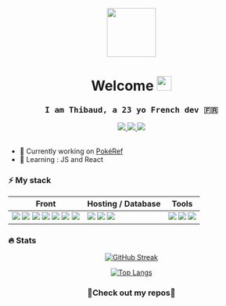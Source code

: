 <div align="center">  
  <img src="https://media.giphy.com/media/ZchkBcB4zKiuG4Y22I/giphy.gif" width="100" />
</div>
  

<h1 align="center"><strong>Welcome </strong><img src="https://media.giphy.com/media/hvRJCLFzcasrR4ia7z/giphy.gif" width="30"></h1>

<h3 align="center"><samp>I am Thibaud, a 23 yo French dev 🇫🇷</samp></h3>  

<div align="center">
  
  <a href="mailto:thibaud.brault@gmail.com">  
    <img src="https://img.shields.io/badge/Gmail-D14836?style=for-the-badge&logo=gmail&logoColor=white" />
  </a>
  <a href="https://thibaudbrault.dev/" target="_blank">  
    <img src="https://img.shields.io/badge/{TB}-%23000000.svg?style=for-the-badge&logo=gatsby&logoColor=#FF7139" />
  </a>
  <a href="https://fr.linkedin.com/in/thibaud-brault" target="_blank">
    <img src="https://img.shields.io/badge/linkedin-%230077B5.svg?style=for-the-badge&logo=linkedin&logoColor=white" />
  </a>
  
</div>

<br />

- 🔭 Currently working on [PokéRef](https://github.com/thibaudbrault/PokeRef)  
- 🌱 Learning : JS and React  

<h3><strong>⚡ My stack</strong></h3>  

<table>
  <thead>
    <tr>
      <th>Front</th>
      <th>Hosting / Database</th>
      <th>Tools</th>
    </tr>
  </thead>
  <tbody>
    <tr>
      <td>
        <img src="https://img.shields.io/badge/html5-%23E34F26.svg?style=for-the-badge&logo=html5&logoColor=white" />
        <img src="https://img.shields.io/badge/css3-%231572B6.svg?style=for-the-badge&logo=css3&logoColor=white" />
        <img src="https://img.shields.io/badge/SASS-hotpink.svg?style=for-the-badge&logo=SASS&logoColor=white" />
        <img src="https://img.shields.io/badge/javascript-%23323330.svg?style=for-the-badge&logo=javascript&logoColor=%23F7DF1E" />
        <img src="https://img.shields.io/badge/react-%2320232a.svg?style=for-the-badge&logo=react&logoColor=%2361DAFB" />
        <img src="https://img.shields.io/badge/styled--components-DB7093?style=for-the-badge&logo=styled-components&logoColor=white" />
        <img src="https://img.shields.io/badge/Gatsby-%23663399.svg?style=for-the-badge&logo=gatsby&logoColor=white" />
      </td>
      <td>
        <img src="https://img.shields.io/badge/netlify-%23000000.svg?style=for-the-badge&logo=netlify&logoColor=#00C7B7" />
        <img src="https://img.shields.io/badge/Cloudflare-F38020?style=for-the-badge&logo=Cloudflare&logoColor=white" />
        <img src="https://img.shields.io/badge/Firebase-039BE5?style=for-the-badge&logo=Firebase&logoColor=white" />
      </td>
      <td>
        <img src="https://img.shields.io/badge/github-%23121011.svg?style=for-the-badge&logo=github&logoColor=white" />
        <img src="https://img.shields.io/badge/VisualStudioCode-0078d7.svg?style=for-the-badge&logo=visual-studio-code&logoColor=white" />
        <img src="https://img.shields.io/badge/NPM-%23000000.svg?style=for-the-badge&logo=npm&logoColor=white" />
      </td>
    </tr>
  </tbody>
</table>  
 
<h3><strong>🔥 Stats</strong></h3>

<div align="center">  
  
  [![GitHub Streak](https://github-readme-streak-stats.herokuapp.com/?user=thibaudbrault&theme=dark)](https://git.io/streak-stats)  
  
  [![Top Langs](https://github-readme-stats.vercel.app/api/top-langs/?username=thibaudbrault&layout=compact&theme=dark)](https://github.com/anuraghazra/github-readme-stats)
</div>

<h3 align="center">
  🔽<strong>Check out my repos</strong>🔽
</h3>
